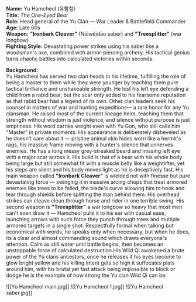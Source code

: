 **Name:** Yu Hamcheol (유함철)  
**Title:** _The One-Eyed Bear_  
**Role:** Head general of the Yu Clan — War Leader & Battlefield Commander  
**Age:** Late 60s  
**Weapon:** **"Ironbark Cleaver"** (Niúwěidāo saber) and **"Treesplitter"** (war longbow)  
**Fighting Style:** Devastating power strikes using his saber like a woodsman's axe, combined with armor-piercing archery. His tactical genius turns chaotic battles into calculated victories within seconds.

**Background:**  
Yu Hamcheol has served two clan heads in his lifetime, fulfilling the role of being a master to them while they were younger by teaching them pure tactical brilliance and unshakeable strength. He lost his left eye defending a child from a rabid bear, but the scar only added to his fearsome reputation as that rabid bear had a legend of its own. Other clan leaders seek his counsel in matters of war and hunting expeditions— a rare honor for any Yu clansman. He raised most of the current lineage heirs, teaching them that strength without wisdom is just violence, and silence without purpose is just emptiness. His word carries weight even with Yu Gon, who still calls him "Master" in private moments. His appearance is deliberately disheveled as he doesn't care about it — pristine animal skin hides worn like a hermit's rags, his massive frame moving with a hunter's silence that unnerves enemies. He has a long messy grey-streaked beard and missing left eye with a major scar across it. His build is that of a bear with his whole body being large but still somewhat fit with a muscle belly like a weightlifter, yet his steps are silent and his body moves light as he is deceptively fast. His main weapon called **"Ironbark Cleaver"** is wielded not with finesse but pure devastating force — swinging it in massive arcing chops that treat armored enemies like trees to be felled, the blade's curve allowing him to hook and tear through shields before splitting the man behind them. His overhead strikes can cleave clean through horse and rider in one terrible swing. His second weapon is **"Treesplitter"** a war longbow so heavy that most men can't even draw it — Hamcheol pulls it to his ear with casual ease, launching arrows with such force they punch through trees and multiple armored targets in a single shot. Respectfully formal when talking but economical with words, he speaks only when necessary, but when he does, its a clear and almost commanding sound which draws everyone's attention. Calm as still water until battle begins, then becomes an unstoppable force of calculated destruction.His Wild Qi awakened a brute power of the Yu clans ancestors, once he releases it his eyes become to glow bright yellow and his killing intent gets so high it suffocates plats around him, with his brutal yet fast attack being impossible to block or dodge he is the example of how strong the Yu clan Wild Qi can be.

![[Yu Hamcheol main.jpg]]
![[Yu Hamcheol 1.jpg]]
![[Yu Hamcheol saber.jpg]]